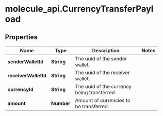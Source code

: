 # molecule_api.CurrencyTransferPayload

## Properties
Name | Type | Description | Notes
------------ | ------------- | ------------- | -------------
**senderWalletId** | **String** | The uuid of the sender wallet. | 
**receiverWalletId** | **String** | The uuid of the receiver wallet. | 
**currencyId** | **String** | The uuid of the currency being transferred. | 
**amount** | **Number** | Amount of currencies to be transferred. | 


